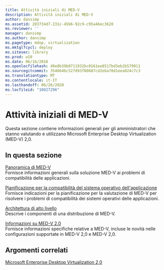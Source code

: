 ```yaml
---
title: Attività iniziali di MED-V
description: Attività iniziali di MED-V
author: dansimp
ms.assetid: 283734d7-231c-45b6-92c9-c95a46ec3628
ms.reviewer: ''
manager: dansimp
ms.author: dansimp
ms.pagetype: mdop, virtualization
ms.mktglfcycl: deploy
ms.sitesec: library
ms.prod: w10
ms.date: 06/16/2016
ms.openlocfilehash: 49e8b39b0711932bc0161ee8517bd3eb2b579911
ms.sourcegitcommit: 354664bc527d93f80687cd2eba70d1eea024c7c3
ms.translationtype: MT
ms.contentlocale: it-IT
ms.lasthandoff: 06/26/2020
ms.locfileid: "10827296"
---
```

# Attività iniziali di MED-V


Questa sezione contiene informazioni generali per gli amministratori che stanno valutando e utilizzano Microsoft Enterprise Desktop Virtualization (MED-V) 2,0.

## In questa sezione


<a href="" id="overview-of-med-v"></a>[Panoramica di MED-V](overview-of-med-vmedv2.md)  
Fornisce informazioni generali sulla soluzione MED-V ai problemi di compatibilità delle applicazioni.

<a href="" id="planning-for-application-operating-system-compatibility"></a>[Pianificazione per la compatibilità del sistema operativo dell'applicazione](planning-for-application-operating-system-compatibility.md)  
Fornisce indicazioni per la pianificazione per la valutazione di MED-V per risolvere i problemi di compatibilità dei sistemi operativi delle applicazioni.

<a href="" id="high-level-architecture"></a>[Architettura di alto livello](high-level-architecturemedv2.md)  
Descrive i componenti di una distribuzione di MED-V.

<a href="" id="about-med-v-2-0"></a>[Informazioni su MED-V 2.0](about-med-v-20.md)  
Fornisce informazioni specifiche relative a MED-V, incluse le novità nelle configurazioni supportate in MED-V 2,0 e MED-V 2,0.

## Argomenti correlati


[Microsoft Enterprise Desktop Virtualization 2,0](index.md)

 

 





